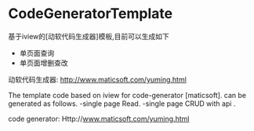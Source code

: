 # CodeGeneratorTemplate
基于iview的[动软代码生成器]模板,目前可以生成如下
-   单页面查询
-   单页面增删查改

动软代码生成器:
http://www.maticsoft.com/yuming.html


The  template code based on iview for code-generator [maticsoft].
can be generated as follows.
-single page Read.
-single page  CRUD with api .

code generator:
Http://www.maticsoft.com/yuming.html


